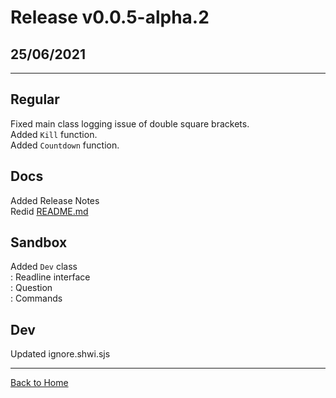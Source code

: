 # Release v0.0.5-alpha.2
## 25/06/2021
---
## Regular
Fixed main class logging issue of double square brackets. \
Added `Kill` function. \
Added `Countdown` function. 

## Docs
Added Release Notes \
Redid [README.md](./README.md) 

## Sandbox
Added `Dev` class \
: Readline interface \
: Question \
: Commands

## Dev
Updated ignore.shwi.sjs 

---
[Back to Home](./README.md)